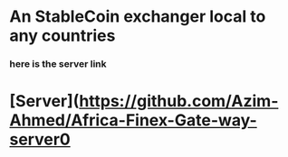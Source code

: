 # An StableCoin exchanger local to any countries

### here is the server link
# [Server](https://github.com/Azim-Ahmed/Africa-Finex-Gate-way-server0
